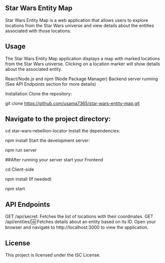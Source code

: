 ## Star Wars Entity Map
Star Wars Entity Map is a web application that allows users to explore locations from the Star Wars universe and view details
about the entities associated with those locations.

## Usage
The Star Wars Entity Map application displays a map with marked locations from the Star Wars universe. Clicking on a location marker will show details about the associated entity.

React/Node.js and npm (Node Package Manager)
Backend server running (See API Endpoints section for more details)

Installation
Clone the repository:

git clone https://github.com/usama7365/star-wars-entity-map.git
## Navigate to the project directory:

cd star-wars-rebellion-locator
Install the dependencies: 

npm install
Start the development server:

npm run server


##After running your server start your Frontend

cd Client-side

npm install (If needed)

npm start 

## API Endpoints
GET /api/secret: Fetches the list of locations with their coordinates.
GET /api/entities/:id: Fetches details about an entity based on its ID.
Open your browser and navigate to http://localhost:3000 to view the application.

## License
This project is licensed under the ISC License.
